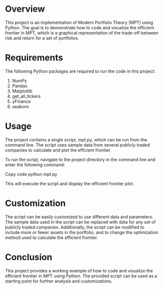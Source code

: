# Overview
This project is an implementation of Modern Portfolio Theory (MPT) using Python. The goal is to demonstrate how to code and visualize the efficient frontier in MPT, which is a graphical representation of the trade-off between risk and return for a set of portfolios.

# Requirements
The following Python packages are required to run the code in this project:

1. NumPy
2. Pandas
3. Matplotlib
4. get_all_tickers
5. yFinance
6. seaborn

# Usage
The project contains a single script, mpt.py, which can be run from the command line. The script uses sample data from several publicly traded companies to calculate and plot the efficient frontier.

To run the script, navigate to the project directory in the command line and enter the following command:

Copy code
python mpt.py

This will execute the script and display the efficient frontier plot.

# Customization
The script can be easily customized to use different data and parameters. The sample data used in the script can be replaced with data for any set of publicly traded companies. Additionally, the script can be modified to include more or fewer assets in the portfolio, and to change the optimization method used to calculate the efficient frontier.

# Conclusion
This project provides a working example of how to code and visualize the efficient frontier in MPT using Python. The provided script can be used as a starting point for further analysis and customizations.
